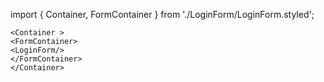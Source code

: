    import { Container, FormContainer } from './LoginForm/LoginForm.styled';

   
    <Container >
    <FormContainer>
    <LoginForm/>
    </FormContainer>
    </Container> 